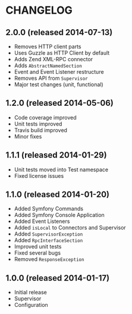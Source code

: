 # CHANGELOG


## 2.0.0 (released 2014-07-13)

* Removes HTTP client parts
* Uses Guzzle as HTTP Client by default
* Adds Zend XML-RPC connector
* Adds `AbstractNamedSection`
* Event and Event Listener restructure
* Removes API from `Supervisor`
* Major test changes (unit, functional)


## 1.2.0 (released 2014-05-06)

* Code coverage improved
* Unit tests improved
* Travis build improved
* Minor fixes


## 1.1.1 (released 2014-01-29)

* Unit tests moved into Test namespace
* Fixed license issues


## 1.1.0 (released 2014-01-20)

* Added Symfony Commands
* Added Symfony Console Application
* Added Event Listeners
* Added `isLocal` to Connectors and Supervisor
* Added `SupervisorException`
* Added `RpcInterfaceSection`
* Improved unit tests
* Fixed several bugs
* Removed `ResponseException`


## 1.0.0 (released 2014-01-17)

* Initial release
* Supervisor
* Configuration
